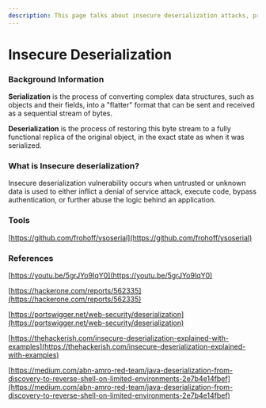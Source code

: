 ```yaml
---
description: This page talks about insecure deserialization attacks, prevention, bypasses.
---
```


# **Insecure Deserialization** #

### **Background Information** ###

**Serialization** is the process of converting complex data structures, such as objects and their fields, into a "flatter" format that can be sent and received as a sequential stream of bytes.

**Deserialization** is the process of restoring this byte stream to a fully functional replica of the original object, in the exact state as when it was serialized.

### **What is Insecure deserialization?** ###
Insecure deserialization vulnerability occurs when untrusted or unknown data is used to either inflict a denial of service attack, execute code, bypass authentication, or further abuse the logic behind an application.&#x20;

### **Tools** ###

[https://github.com/frohoff/ysoserial](https://github.com/frohoff/ysoserial)

### **References** ###
[https://youtu.be/5grJYo9IqY0](https://youtu.be/5grJYo9IqY0)

[https://hackerone.com/reports/562335](https://hackerone.com/reports/562335)

[https://portswigger.net/web-security/deserialization](https://portswigger.net/web-security/deserialization)

[https://thehackerish.com/insecure-deserialization-explained-with-examples](https://thehackerish.com/insecure-deserialization-explained-with-examples)

[https://medium.com/abn-amro-red-team/java-deserialization-from-discovery-to-reverse-shell-on-limited-environments-2e7b4e14fbef](https://medium.com/abn-amro-red-team/java-deserialization-from-discovery-to-reverse-shell-on-limited-environments-2e7b4e14fbef)
